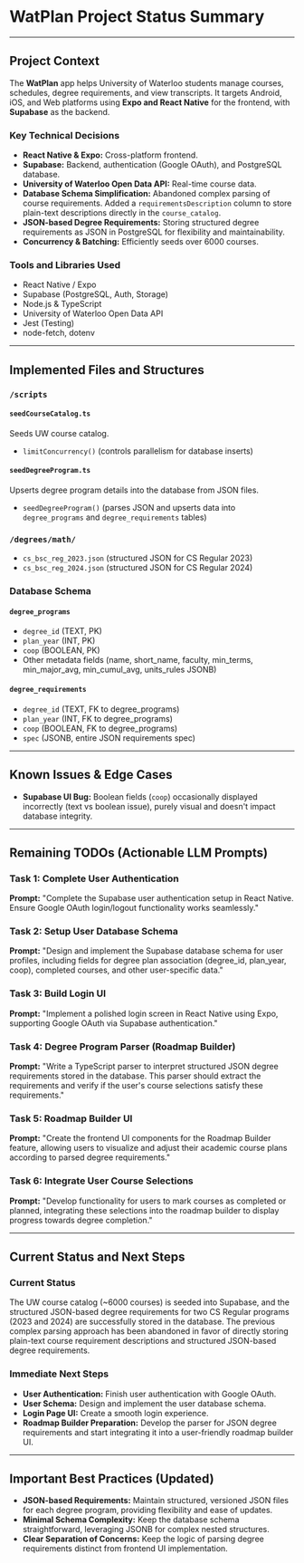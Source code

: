 # WatPlan Project Status Summary

---

## Project Context

The **WatPlan** app helps University of Waterloo students manage courses, schedules, degree requirements, and view transcripts. It targets Android, iOS, and Web platforms using **Expo and React Native** for the frontend, with **Supabase** as the backend.

### Key Technical Decisions

- **React Native & Expo:** Cross-platform frontend.
- **Supabase:** Backend, authentication (Google OAuth), and PostgreSQL database.
- **University of Waterloo Open Data API:** Real-time course data.
- **Database Schema Simplification:** Abandoned complex parsing of course requirements. Added a `requirementsDescription` column to store plain-text descriptions directly in the `course_catalog`.
- **JSON-based Degree Requirements:** Storing structured degree requirements as JSON in PostgreSQL for flexibility and maintainability.
- **Concurrency & Batching:** Efficiently seeds over 6000 courses.

### Tools and Libraries Used

- React Native / Expo
- Supabase (PostgreSQL, Auth, Storage)
- Node.js & TypeScript
- University of Waterloo Open Data API
- Jest (Testing)
- node-fetch, dotenv

---

## Implemented Files and Structures

### `/scripts`

#### `seedCourseCatalog.ts`
Seeds UW course catalog.

- `limitConcurrency()` (controls parallelism for database inserts)

#### `seedDegreeProgram.ts`
Upserts degree program details into the database from JSON files.

- `seedDegreeProgram()` (parses JSON and upserts data into `degree_programs` and `degree_requirements` tables)

### `/degrees/math/`

- `cs_bsc_reg_2023.json` (structured JSON for CS Regular 2023)
- `cs_bsc_reg_2024.json` (structured JSON for CS Regular 2024)

### Database Schema

#### `degree_programs`
- `degree_id` (TEXT, PK)
- `plan_year` (INT, PK)
- `coop` (BOOLEAN, PK)
- Other metadata fields (name, short_name, faculty, min_terms, min_major_avg, min_cumul_avg, units_rules JSONB)

#### `degree_requirements`
- `degree_id` (TEXT, FK to degree_programs)
- `plan_year` (INT, FK to degree_programs)
- `coop` (BOOLEAN, FK to degree_programs)
- `spec` (JSONB, entire JSON requirements spec)

---

## Known Issues & Edge Cases

- **Supabase UI Bug:** Boolean fields (`coop`) occasionally displayed incorrectly (text vs boolean issue), purely visual and doesn't impact database integrity.

---

## Remaining TODOs (Actionable LLM Prompts)

### Task 1: Complete User Authentication

**Prompt:**
"Complete the Supabase user authentication setup in React Native. Ensure Google OAuth login/logout functionality works seamlessly."

### Task 2: Setup User Database Schema

**Prompt:**
"Design and implement the Supabase database schema for user profiles, including fields for degree plan association (degree_id, plan_year, coop), completed courses, and other user-specific data."

### Task 3: Build Login UI

**Prompt:**
"Implement a polished login screen in React Native using Expo, supporting Google OAuth via Supabase authentication."

### Task 4: Degree Program Parser (Roadmap Builder)

**Prompt:**
"Write a TypeScript parser to interpret structured JSON degree requirements stored in the database. This parser should extract the requirements and verify if the user's course selections satisfy these requirements."

### Task 5: Roadmap Builder UI

**Prompt:**
"Create the frontend UI components for the Roadmap Builder feature, allowing users to visualize and adjust their academic course plans according to parsed degree requirements."

### Task 6: Integrate User Course Selections

**Prompt:**
"Develop functionality for users to mark courses as completed or planned, integrating these selections into the roadmap builder to display progress towards degree completion."

---

## Current Status and Next Steps

### Current Status

The UW course catalog (~6000 courses) is seeded into Supabase, and the structured JSON-based degree requirements for two CS Regular programs (2023 and 2024) are successfully stored in the database. The previous complex parsing approach has been abandoned in favor of directly storing plain-text course requirement descriptions and structured JSON-based degree requirements.

### Immediate Next Steps

- **User Authentication:** Finish user authentication with Google OAuth.
- **User Schema:** Design and implement the user database schema.
- **Login Page UI:** Create a smooth login experience.
- **Roadmap Builder Preparation:** Develop the parser for JSON degree requirements and start integrating it into a user-friendly roadmap builder UI.

---

## Important Best Practices (Updated)

- **JSON-based Requirements:** Maintain structured, versioned JSON files for each degree program, providing flexibility and ease of updates.
- **Minimal Schema Complexity:** Keep the database schema straightforward, leveraging JSONB for complex nested structures.
- **Clear Separation of Concerns:** Keep the logic of parsing degree requirements distinct from frontend UI implementation.